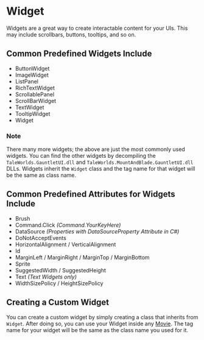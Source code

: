 # Widget

Widgets are a great way to create interactable content for your UIs. This may include scrollbars, buttons, tooltips, and so on.

## Common Predefined Widgets Include

* ButtonWidget
* ImageWidget
* ListPanel
* RichTextWidget
* ScrollablePanel
* ScrollBarWidget
* TextWidget
* TooltipWidget
* Widget

### Note

There many more widgets; the above are just the most commonly used widgets. You can find the other widgets by decompiling the `TaleWorlds.GauntletUI.dll` and `TaleWorlds.MountAndBlade.GauntletUI.dll` DLLs. Widgets inherit the `Widget` class and the tag name for that widget will be the same as class name.

## Common Predefined Attributes for Widgets Include

* Brush
* Command.Click _\(Command.YourKeyHere\)_
* DataSource _\(Properties with DataSourceProperty Attribute in C\#\)_
* DoNotAcceptEvents
* HorizontalAlignment / VerticalAlignment
* Id
* MarginLeft / MarginRight / MarginTop / MarginBottom
* Sprite
* SuggestedWidth / SuggestedHeight
* Text _\(Text Widgets only\)_
* WidthSizePolicy / HeightSizePolicy

## Creating a Custom Widget

You can create a custom widget by simply creating a class that inherits from `Widget`. After doing so, you can use your Widget inside any [Movie](../_xmldocs/movie.md). The tag name for your widget will be the same as the class name you used for it.


